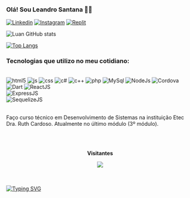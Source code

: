 ### Olá! Sou Leandro Santana 👏🏻

[![Linkedin](https://img.shields.io/badge/LinkedIn-0077B5?style=for-the-badge&logo=linkedin&logoColor=white)](https://www.linkedin.com/in/luan-henrique-64261b272/)
[![Instagram](https://img.shields.io/badge/Instagram-E4405F?style=for-the-badge&logo=instagram&logoColor=white)](https://www.instagram.com/kirito_dr4gon/)
[![Replit](https://img.shields.io/badge/replit-667881?style=for-the-badge&logo=replit&logoColor=white)](https://replit.com/@LuanHenrique36)

![Luan GitHub stats](https://github-readme-stats.vercel.app/api?username=LuanHenrique51&show_icons=true&theme=dracula)

[![Top Langs](https://github-readme-stats.vercel.app/api/top-langs/?username=LuanHenrique51&layout=donut)](https://github.com/LuanHenrique51/github-readme-stats)


### Tecnologias que utilizo no meu cotidiano:
<div style="display: inline_block; align: center;"><br/>
  <img alt= "html5" src="https://img.shields.io/badge/HTML5-E34F26?style=for-the-badge&logo=html5&logoColor=white"/>
  <img alt= "js" src="https://img.shields.io/badge/JavaScript-F7DF1E?style=for-the-badge&logo=javascript&logoColor=black"/>
  <img alt= "css" src="https://img.shields.io/badge/CSS-237?&style=for-the-badge&logo=css3&logoColor=white"/>
  <img alt= "c#" src="https://img.shields.io/badge/C%23-239120?style=for-the-badge&logo=c-sharp&logoColor=white"/>
  <img alt= "c++" src="https://img.shields.io/badge/C%2B%2B-00599C?style=for-the-badge&logo=c%2B%2B&logoColor=white"/>
  <img alt= "php" src="https://img.shields.io/badge/PHP-777BB4?style=for-the-badge&logo=php&logoColor=white"/>
  <img alt= "MySql" src="https://img.shields.io/badge/MySQL-00000F?style=for-the-badge&logo=mysql&logoColor=white"/>
  <img alt="NodeJs" src="https://img.shields.io/badge/Node.js-43853D?style=for-the-badge&logo=node.js&logoColor=white"/>
  <img alt= "Cordova" src="https://img.shields.io/badge/Cordova-35434F?style=for-the-badge&logo=apache-cordova&logoColor=E8E8E8"/></br>
  <img alt= "Dart" src="https://img.shields.io/badge/Dart-0175C2?style=for-the-badge&logo=dart&logoColor=white"</br>
  <img alt= "ReactJS" src="https://img.shields.io/badge/React-20232A?style=for-the-badge&logo=react&logoColor=61DAFB"/></br>
  <img alt= "ExpressJS" src="https://img.shields.io/badge/Express.js-404D59?style=for-the-badge"/></br>
  <img alt= "SequelizeJS" src="https://img.shields.io/badge/sequelize-323330?style=for-the-badge&logo=sequelize&logoColor=blue"/></br>
  	
</div><br>

Faço curso técnico em Desenvolvimento de Sistemas na instituição Etec Dra. Ruth Cardoso. Atualmente no último módulo (3º módulo).
<br>
<br>
<div align="center">
<br><p align="centre"><b>Visitantes</b></p>  
<p align="center"><img align="center" src="https://profile-counter.glitch.me/{Leandro-Santana013}/count.svg" /></p> 
<br>
</div>
<br>
<a href="https://git.io/typing-svg"><img src="https://readme-typing-svg.herokuapp.com?font=Protest+Riot&pause=1020&color=B0C4DE&background=1BFF3000&random=false&width=435&lines=Obrigado+pela+aten%C3%A7%C3%A3o+!!!" alt="Typing SVG" /></a>
</br>
